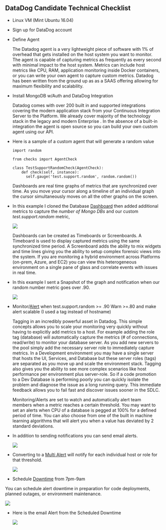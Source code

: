 DataDog Candidate Technical Checklist
  -------------------------------------

- Linux VM (Mint Ubuntu 16.04)
- Sign up for DataDog account
-  Define Agent

   The Datadog agent is a very lightweight piece of software with 1% of overhead that gets installed on the host system you want to monitor.  The agent is capable of capturing metrics as frequently as every second with minimal impact to the host system.  Metrics can include host metrics like CPU, RAM, application monitoring inside Docker containers, or you can write your own agent to capture custom metrics.  Datadog has been written from the ground up as as a SAAS offering allowing for maximum flexibility and scalability.   

- Install MongoDB w/Auth and DataDog Integration

  Datadog comes with over 200 built in and supported integrations covering the modern application stack from your Continuous Integration Server to the Platform.  We already cover majority of the technology stack in the legacy and modern Enterprise .  In the absence of a built-in integration the agent is open source so you can build your own custom agent using our API.

- Here is a sample of a custom agent that will generate a random value
  ```
  import random

  from checks import AgentCheck

  class TestSupportRandomCheck(AgentCheck):
      def check(self, instance):
        self.gauge('test.support.random', random.random())
  ```
  Dashboards are real time graphs of metrics that are synchronized over time.  As you move your cursor along a timeline of an individual graph the cursor simultaneously moves on all the other graphs on the screen.    
  
- In this example I cloned the Database [Dashboard](<https://app.datadoghq.com/dash/311475/mint-cloned?live=true&page=0&is_auto=false&from_ts=1498752492052&to_ts=1498756092052&tile_size=m>) then added additional metrics to capture the *number of Mongo DBs*  and our custom *test.support.random* metric,

  ![](https://github.com/sbeamish/hiring-engineers/blob/master/screenshots/2017-06-28%20Snapshot%20and%20Notification.png)

   Dashboards can be created as Timeboards or Screenboards.  A Timeboard is used to display captured metrics using the same synchronized time period.  A Screenboard adds the ability to mix widgets and time lines giving you the ability to setup complex forensic views into the system.  If you are monitoring a hybrid environment across Platforms (on-prem, Azure, and EC2) you can view this heterogeneous environment on a single pane of glass and correlate events with issues in real time.  

- In this example I sent a Snapshot of the graph and notification when our random number metric goes over .90.

  ![](https://github.com/sbeamish/hiring-engineers/blob/master/screenshots/2017-06-28%20Snapshot%20and%20Notification.png) 
   
- Monitor/[Alert](<https://app.datadoghq.com/monitors#2299689?group=triggered&live=4h>) when test.support.random >= .90 Warn >=.80 and make alert scalable (I used a tag instead of hostname)

   Tagging in an incredibly powerful asset in Datadog.  This simple concepts allows you to scale your monitoring very quickly without having to explicitly add metrics to a host.  For example adding the role tag (database) will automatically capture the metrics (# of connections, read/write) to monitor your database server. As you add new servers to the pool simply add the necessary server role to immediately capture metrics.  In a Development environment you may have a single server that hosts the UI, Services, and Database but these server roles (tags) are separated as you move up and scale the environment stack.  Tagging also gives you the ability to see more complex scenarios like host performance per environment plus server-role.  So if a code promotion to a Dev Database is performing poorly you can quickly isolate the problem and diagnose the issue as a long running query. This immediate feedback allows you to fail fast and discover issues sooner in the SDLC.

   Monitoring/Alerts are set to watch and automatically alert team members when a metric reaches a certain threshold.  You may want to set an alerts when CPU of a database is pegged at 100% for a defined period of time.  You can also choose from one of the built in machine learning algorithms that will alert you when a value has deviated by 2 standard deviations.  

- In addition to sending notifications you can send email alerts.

  ![](https://github.com/sbeamish/hiring-engineers/blob/master/screenshots/2017-06-29%20Email%20Alerts.png)  
- Converting to a [Multi Alert](<https://app.datadoghq.com/monitors#2299689?group=triggered&live=4h>) will notify for each individual host or role for that threshold.

  ![](https://github.com/sbeamish/hiring-engineers/blob/master/screenshots/2017-06-29%20Multi%20Alert.png)
- Schedule [Downtime](<https://app.datadoghq.com/monitors#downtime?>) from 7pm-9am

 You can schedule alert downtime in preparation for code deployments, planned outages, or environment maintenance.

   ![](https://github.com/sbeamish/hiring-engineers/blob/master/screenshots/2017-06-29%20Scheduled%20Downtime.png)
- Here is the email Alert from the Scheduled Downtime

  ![](https://github.com/sbeamish/hiring-engineers/blob/master/screenshots/2017-06-29%20Scheduled%20Downtime%20Email.png)
